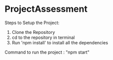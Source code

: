 # ProjectAssessment


Steps to Setup the Project:
1. Clone the Repository
2. cd to the repository in terminal
3. Run 'npm install' to install all the dependencies

Command to run the project
: "npm start"
